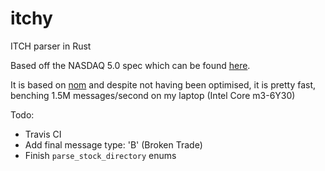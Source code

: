 # itchy

ITCH parser in Rust 

Based off the NASDAQ 5.0 spec which can be found [here](http://www.nasdaqtrader.com/content/technicalsupport/specifications/dataproducts/NQTVITCHSpecification_5.0.pdf).

It is based on [nom](http://github.com/geal/nom) and despite not having been optimised, it
is pretty fast, benching 1.5M messages/second on my laptop (Intel Core m3-6Y30)

Todo:
* Travis CI
* Add final message type: 'B' (Broken Trade)
* Finish `parse_stock_directory` enums
